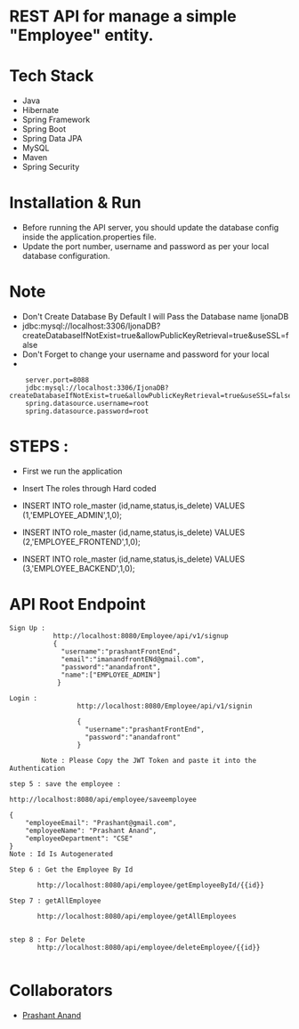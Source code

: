 # REST API for manage a simple "Employee" entity.

# Tech Stack
- Java
- Hibernate
- Spring Framework
- Spring Boot
- Spring Data JPA
- MySQL
- Maven
- Spring Security

# Installation & Run
- Before running the API server, you should update the database config inside the application.properties file.
- Update the port number, username and password as per your local database configuration.

# Note
- Don't Create Database By Default I will Pass the Database name IjonaDB
- jdbc:mysql://localhost:3306/IjonaDB?createDatabaseIfNotExist=true&allowPublicKeyRetrieval=true&useSSL=false
- Don't Forget to change your username and password  for your local
- 
```
    server.port=8088
    jdbc:mysql://localhost:3306/IjonaDB?createDatabaseIfNotExist=true&allowPublicKeyRetrieval=true&useSSL=false
    spring.datasource.username=root
    spring.datasource.password=root
```

# STEPS :
- First we run the application
- Insert The roles through Hard coded
-   INSERT INTO role_master (id,name,status,is_delete) VALUES (1,'EMPLOYEE_ADMIN',1,0);

-   INSERT INTO role_master (id,name,status,is_delete) VALUES (2,'EMPLOYEE_FRONTEND',1,0);

-   INSERT INTO role_master (id,name,status,is_delete) VALUES (3,'EMPLOYEE_BACKEND',1,0); 



# API Root Endpoint
```
Sign Up :
           http://localhost:8080/Employee/api/v1/signup
           {
             "username":"prashantFrontEnd",
             "email":"imanandfrontENd@gmail.com",
             "password":"anandafront",
             "name":["EMPLOYEE_ADMIN"]
            }
```
```
Login :
                 http://localhost:8080/Employee/api/v1/signin

                 {
                   "username":"prashantFrontEnd",
                   "password":"anandafront"
                 }
                 
        Note : Please Copy the JWT Token and paste it into the Authentication
```
```
step 5 : save the employee :

http://localhost:8080/api/employee/saveemployee

{
    "employeeEmail": "Prashant@gmail.com",
    "employeeName": "Prashant Anand",
    "employeeDepartment": "CSE"
}
Note : Id Is Autogenerated

```
```
Step 6 : Get the Employee By Id

       http://localhost:8080/api/employee/getEmployeeById/{{id}}
```
```
Step 7 : getAllEmployee

       http://localhost:8080/api/employee/getAllEmployees
```
```

step 8 : For Delete
       http://localhost:8080/api/employee/deleteEmployee/{{id}}
   
```   

# Collaborators

- [Prashant Anand](https://github.com/annax3)
